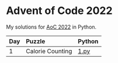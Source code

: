 # Advent of Code 2022

My solutions for [AoC 2022](https://adventofcode.com/2022/) in Python.

| Day  | Puzzle           | Python              |
| :--- | :--------------- | :------------------ |
| 1    | Calorie Counting | [1.py](day_01/1.py) |
